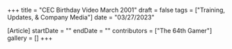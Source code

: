 +++
title = "CEC Birthday Video March 2001"
draft = false
tags = ["Training, Updates, & Company Media"]
date = "03/27/2023"

[Article]
startDate = ""
endDate = ""
contributors = ["The 64th Gamer"]
gallery = []
+++

